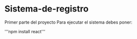 # Sistema-de-registro
Primer parte del proyecto
Para ejecutar el sistema debes poner: 

'''npm install react'''

